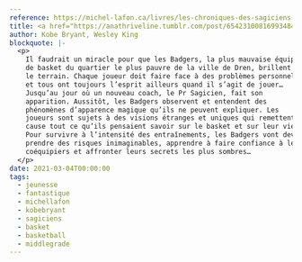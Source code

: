 ```yaml
---
reference: https://michel-lafon.ca/livres/les-chroniques-des-sagiciens-tome-1-camp-dentrainement/
title: <a href="https://anathriveline.tumblr.com/post/654231008169934848/les-chroniques-des-sagiciens-t2" target="_blank">Les Chroniques des Sagiciens</a> - Camp d’entraînement (The Wizenard Series - Training Camp)
author: Kobe Bryant, Wesley King
blockquote: |-
  <p>
    Il faudrait un miracle pour que les Badgers, la plus mauvaise équipe
    de basket du quartier le plus pauvre de la ville de Dren, brillent sur
    le terrain. Chaque joueur doit faire face à des problèmes personnels
    et tous ont toujours l’esprit ailleurs quand il s’agit de jouer…
    Jusqu’au jour où un nouveau coach, le Pr Sagicien, fait son
    apparition. Aussitôt, les Badgers observent et entendent des
    phénomènes d’apparence magique qu’ils ne peuvent expliquer. Les
    joueurs sont sujets à des visions étranges et uniques qui remettent en
    cause tout ce qu’ils pensaient savoir sur le basket et sur leur vie.
    Pour survivre à l’intensité des entraînements, les Badgers vont devoir
    prendre des risques inimaginables, apprendre à faire confiance à leurs
    coéquipiers et affronter leurs secrets les plus sombres…
  </p>
date: 2021-03-04T00:00:00
tags:
  - jeunesse
  - fantastique
  - michellafon
  - kobebryant
  - sagiciens
  - basket
  - basketball
  - middlegrade
---
```

